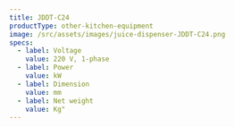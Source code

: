 ```yaml
---
title: JDDT-C24
productType: other-kitchen-equipment
image: /src/assets/images/juice-dispenser-JDDT-C24.png
specs:
  - label: Voltage
    value: 220 V, 1-phase
  - label: Power
    value: kW
  - label: Dimension
    value: mm
  - label: Net weight
    value: Kg"
---
```


